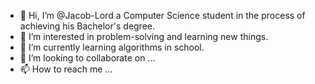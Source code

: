 - 👋 Hi, I’m @Jacob-Lord a Computer Science student in the process of achieving his Bachelor's degree.
- 👀 I’m interested in problem-solving and learning new things.
- 🌱 I’m currently learning algorithms in school.
- 💞️ I’m looking to collaborate on ...
- 📫 How to reach me ...

<!---
Jacob-Lord/Jacob-Lord is a ✨ special ✨ repository because its `README.md` (this file) appears on your GitHub profile.
You can click the Preview link to take a look at your changes.
--->
